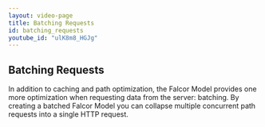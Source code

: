 ```yaml
---
layout: video-page
title: Batching Requests
id: batching_requests   
youtube_id: "ulK8m8_HGJg"
---                     
```

                        
## Batching Requests

In addition to caching and path optimization, the Falcor Model provides one more optimization when requesting data from the server: batching. By creating a batched Falcor Model you can collapse multiple concurrent path requests into a single HTTP request.